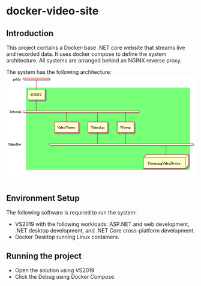 # docker-video-site

## Introduction
This project contains a Docker-base .NET core website that streams live and recorded data. It uses docker compose to define the system architecture. All systems are arranged behind an NGINX reverse proxy. 

The system has the following architecture:
![Architecture](/design/out/SystemArchitecture/SystemArchitecture.png)

## Environment Setup
The following software is required to run the system:
- VS2019 with the following workloads: ASP.NET and web development, .NET desktop development, and .NET Core cross-platform development.
- Docker Desktop running Linux containers.

## Running the project
- Open the solution using VS2019
- Click the Debug using Docker Compose

